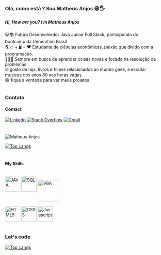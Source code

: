 ###  Olá, como está ? Sou Matheus Anjos 😃🖐️
##### Hi, How are you? I´m Matheus Anjos

💻📚 Futuro Desenvolvedor Java Junior Full Stack, participando do bootcamp da Generation Brasil <br>
🌎📈 + 🖥️ = ❤️ Estudante de ciências econômicas, paixão que divido com a programação. <br>
🕵🏽‍♂️ Sempre em busca de aprender coisas novas e focado na resolução de problemas <br>
🤓 gosto de hqs, livros e filmes relacionados ao mundo geek, e escutar musicas dos anos 80 nas horas vagas. <br>
😄 fique a vontade para ver meus projetos

#
### Contato
#### Contact
[![Linkedn](https://img.shields.io/badge/LinkedIn-0077B5?style=for-the-badge&logo=linkedin&logoColor=white)](https://www.linkedin.com/in/matheusanjoslink)
[![Stack Overflow](https://img.shields.io/badge/Stack_Overflow-FE7A16?style=for-the-badge&logo=stack-overflow&logoColor=white)](https://pt.stackoverflow.com/users/270476/matheus-anjos?tab=profile)
<a href="mailto:matheus.mfa10@gmail.com?subject=Questions"> <img  alt="Gmail" src="https://img.shields.io/badge/Gmail-D14836?style=for-the-badge&logo=gmail&logoColor=white" href="mailto:matheus.mfa10@gmail.com"></a>


#
![Matheus Anjos](https://github-readme-stats.vercel.app/api?username=Matheus-Anjos&show_icons=true&theme=synthwave)

[![Top Langs](https://github-readme-stats.vercel.app/api/top-langs/?username=Matheus-Anjos&layout=compact)](https://github.com/anuraghazra/github-readme-stats)

#
#### My Skills
<div style="display : inline block"><br/>
 <img alt="JAVA" src="https://i.imgur.com/9iLfySa.png" width="50px" height="50px"> 
<img alt="SQL" src="https://i.imgur.com/fS6cH6v.png" height="50px">
 <img align="center"alt="VBA" src="https://i.imgur.com/5YaSXWM.png"  width="70px" height="70px"  >
</div>

<div style="display : inline block"><br/>
<img align="center"alt="HTML5" src="https://i.imgur.com/s5fE2Lh.png" width="50px" height="50px">
<img align="center"alt="CSS3" src="https://i.imgur.com/E9Yh5Kl.png"  width="50px" height="50px" >
<img align="center" alt="Javascript" src="https://i.imgur.com/6QwTjRe.png"  width="50px" height="50px" >
</div>



#
#
### Let's code
[![Top Langs](https://media.giphy.com/media/E6jscXfv3AkWQ/giphy.gif)](https://github.com/anuraghazra/github-readme-stats)
